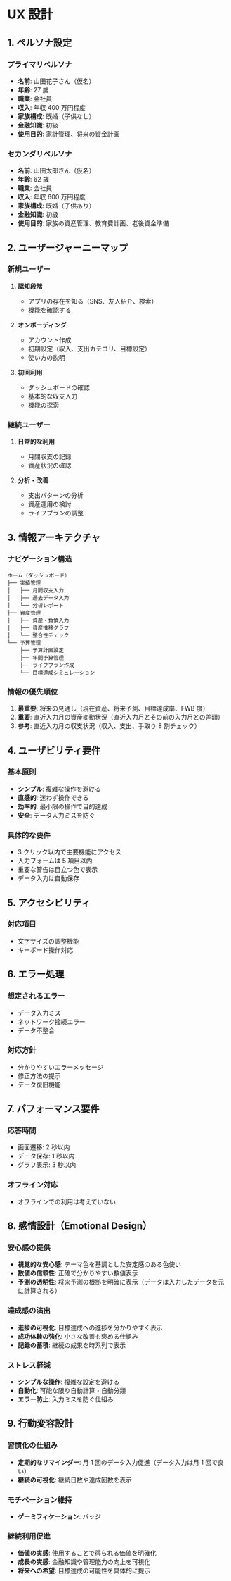 # UX 設計

## 1. ペルソナ設定

### プライマリペルソナ

- **名前**: 山田花子さん（仮名）
- **年齢**: 27 歳
- **職業**: 会社員
- **収入**: 年収 400 万円程度
- **家族構成**: 既婚（子供なし）
- **金融知識**: 初級
- **使用目的**: 家計管理、将来の資金計画

### セカンダリペルソナ

- **名前**: 山田太郎さん（仮名）
- **年齢**: 62 歳
- **職業**: 会社員
- **収入**: 年収 600 万円程度
- **家族構成**: 既婚（子供あり）
- **金融知識**: 初級
- **使用目的**: 家族の資産管理、教育費計画、老後資金準備

## 2. ユーザージャーニーマップ

### 新規ユーザー

1. **認知段階**

   - アプリの存在を知る（SNS、友人紹介、検索）
   - 機能を確認する

2. **オンボーディング**

   - アカウント作成
   - 初期設定（収入、支出カテゴリ、目標設定）
   - 使い方の説明

3. **初回利用**
   - ダッシュボードの確認
   - 基本的な収支入力
   - 機能の探索

### 継続ユーザー

1. **日常的な利用**

   - 月間収支の記録
   - 資産状況の確認

2. **分析・改善**
   - 支出パターンの分析
   - 資産運用の検討
   - ライフプランの調整

## 3. 情報アーキテクチャ

### ナビゲーション構造

```
ホーム（ダッシュボード）
├── 実績管理
│   ├── 月間収支入力
│   ├── 過去データ入力
│   └── 分析レポート
├── 資産管理
│   ├── 資産・負債入力
│   ├── 資産推移グラフ
│   └── 整合性チェック
└── 予算管理
    ├── 予算計画設定
    ├── 年間予算管理
    ├── ライフプラン作成
    └── 目標達成シミュレーション
```

### 情報の優先順位

1. **最重要**: 将来の見通し（現在資産、将来予測、目標達成率、FWB 度）
2. **重要**: 直近入力月の資産変動状況（直近入力月とその前の入力月との差額）
3. **参考**: 直近入力月の収支状況（収入、支出、手取り 8 割チェック）

## 4. ユーザビリティ要件

### 基本原則

- **シンプル**: 複雑な操作を避ける
- **直感的**: 迷わず操作できる
- **効率的**: 最小限の操作で目的達成
- **安全**: データ入力ミスを防ぐ

### 具体的な要件

- 3 クリック以内で主要機能にアクセス
- 入力フォームは 5 項目以内
- 重要な警告は目立つ色で表示
- データ入力は自動保存

## 5. アクセシビリティ

### 対応項目

- 文字サイズの調整機能
- キーボード操作対応

## 6. エラー処理

### 想定されるエラー

- データ入力ミス
- ネットワーク接続エラー
- データ不整合

### 対応方針

- 分かりやすいエラーメッセージ
- 修正方法の提示
- データ復旧機能

## 7. パフォーマンス要件

### 応答時間

- 画面遷移: 2 秒以内
- データ保存: 1 秒以内
- グラフ表示: 3 秒以内

### オフライン対応

- オフラインでの利用は考えていない

## 8. 感情設計（Emotional Design）

### 安心感の提供

- **視覚的な安心感**: テーマ色を基調とした安定感のある色使い
- **数値の信頼性**: 正確で分かりやすい数値表示
- **予測の透明性**: 将来予測の根拠を明確に表示（データは入力したデータを元に計算される）

### 達成感の演出

- **進捗の可視化**: 目標達成への進捗を分かりやすく表示
- **成功体験の強化**: 小さな改善も褒める仕組み
- **記録の蓄積**: 継続の成果を時系列で表示

### ストレス軽減

- **シンプルな操作**: 複雑な設定を避ける
- **自動化**: 可能な限り自動計算・自動分類
- **エラー防止**: 入力ミスを防ぐ仕組み

## 9. 行動変容設計

### 習慣化の仕組み

- **定期的なリマインダー**: 月 1 回のデータ入力促進（データ入力は月 1 回で良い）
- **継続の可視化**: 継続日数や達成回数を表示

### モチベーション維持

- **ゲーミフィケーション**: バッジ

### 継続利用促進

- **価値の実感**: 使用することで得られる価値を明確化
- **成長の実感**: 金融知識や管理能力の向上を可視化
- **将来への希望**: 目標達成の可能性を具体的に提示
